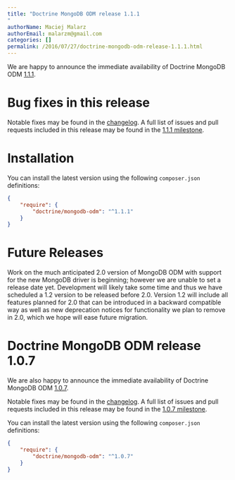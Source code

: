 ```yaml
---
title: "Doctrine MongoDB ODM release 1.1.1
"
authorName: Maciej Malarz
authorEmail: malarzm@gmail.com
categories: []
permalink: /2016/07/27/doctrine-mongodb-odm-release-1.1.1.html
---
```

We are happy to announce the immediate availability of Doctrine MongoDB
ODM
[1.1.1](https://github.com/doctrine/mongodb-odm/releases/tag/1.1.1).

Bug fixes in this release
=========================

Notable fixes may be found in the
[changelog](https://github.com/doctrine/mongodb-odm/blob/master/CHANGELOG-1.1.md#111-2016-07-27).
A full list of issues and pull requests included in this release may be
found in the [1.1.1
milestone](https://github.com/doctrine/mongodb-odm/issues?q=milestone%3A1.1.1).

Installation
============

You can install the latest version using the following `composer.json`
definitions:

```json
{
    "require": {
        "doctrine/mongodb-odm": "^1.1.1"
    }
}
```

Future Releases
===============

Work on the much anticipated 2.0 version of MongoDB ODM with support for
the new MongoDB driver is beginning; however we are unable to set a
release date yet. Development will likely take some time and thus we
have scheduled a 1.2 version to be released before 2.0. Version 1.2 will
include all features planned for 2.0 that can be introduced in a
backward compatible way as well as new deprecation notices for
functionality we plan to remove in 2.0, which we hope will ease future
migration.

Doctrine MongoDB ODM release 1.0.7
==================================

We are also happy to announce the immediate availability of Doctrine
MongoDB ODM
[1.0.7](https://github.com/doctrine/mongodb-odm/releases/tag/1.0.7).

Notable fixes may be found in the
[changelog](https://github.com/doctrine/mongodb-odm/blob/master/CHANGELOG-1.0.md#107-2016-07-27).
A full list of issues and pull requests included in this release may be
found in the [1.0.7
milestone](https://github.com/doctrine/mongodb-odm/issues?q=milestone%3A1.0.7).

You can install the latest version using the following `composer.json`
definitions:

```json
{
    "require": {
        "doctrine/mongodb-odm": "^1.0.7"
    }
}
```
